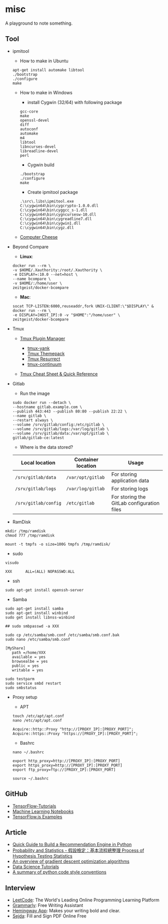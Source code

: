 # misc

A playground to note something.

## Tool
* ipmitool

    - How to make in Ubuntu

    ```
    apt-get install automake libtool
    ./bootstrap
    ./configure
    make
    ```

    - How to make in Windows
      
        - install Cygwin (32/64) with following package

        ```
        gcc-core
        make
        openssl-devel
        diff
        autoconf
        automake
        m4
        libtool
        libncurses-devel
        libreadline-devel
        perl
        ```

        - Cygwin build

        ```
        ./bootstrap
        ./configure
        make
        ```

        - Create ipmitool package
        
        ```
        .\src\.libs\ipmitool.exe
        C:\cygwin64\bin\cygcrypto-1.0.0.dll
        C:\cygwin64\bin\cyggcc_s-1.dll
        C:\cygwin64\bin\cygncursesw-10.dll
        C:\cygwin64\bin\cygreadline7.dll
        C:\cygwin64\bin\cygwin1.dll
        C:\cygwin64\bin\cygz.dll
        ```
        
    - [Computer Cheese](https://computercheese.blogspot.com/)

* Beyond Compare

    - __Linux__:
    
    ```
    docker run --rm \
    -v $HOME/.Xauthority:/root/.Xauthority \
    -e DISPLAY=:10.0 --net=host \
    --name bcompare \
    -v $HOME/:/home/user \
    zeitgeist/docker-bcompare
    ```

    - __Mac__:
    
    ```
    socat TCP-LISTEN:6000,reuseaddr,fork UNIX-CLIENT:\"$DISPLAY\" &
    docker run --rm \
    -e DISPLAY=[HOST_IP]:0 -v "$HOME":"/home/user" \
    zeitgeist/docker-bcompare
    ```

* Tmux

    - [Tmux Plugin Manager](https://github.com/tmux-plugins/tpm)

        - [tmux-yank](https://github.com/tmux-plugins/tmux-yank)
        - [Tmux Themepack](https://github.com/jimeh/tmux-themepack)
        - [Tmux Resurrect](https://github.com/tmux-plugins/tmux-resurrect)
        - [tmux-continuum](https://github.com/tmux-plugins/tmux-continuum)

    - [Tmux Cheat Sheet & Quick Reference](https://tmuxcheatsheet.com/)

* Gitlab

    - Run the image

    ```
    sudo docker run --detach \
	--hostname gitlab.example.com \
	--publish 443:443 --publish 80:80 --publish 22:22 \
	--name gitlab \
	--restart always \
	--volume /srv/gitlab/config:/etc/gitlab \
	--volume /srv/gitlab/logs:/var/log/gitlab \
	--volume /srv/gitlab/data:/var/opt/gitlab \
	gitlab/gitlab-ce:latest
    ```

    - Where is the data stored?

    | Local location       | Container location | Usage                                      |
    |----------------------|--------------------|--------------------------------------------|
    | `/srv/gitlab/data`   | `/var/opt/gitlab`  | For storing application data               |
    | `/srv/gitlab/logs`   | `/var/log/gitlab`  | For storing logs                           |
    | `/srv/gitlab/config` | `/etc/gitlab`      | For storing the GitLab configuration files |

* RamDisk

```
mkdir /tmp/ramdisk
chmod 777 /tmp/ramdisk

mount -t tmpfs -o size=100G tmpfs /tmp/ramdisk/
```

* sudo

```
visudo

XXX      ALL=(ALL) NOPASSWD:ALL
```

* ssh

```
sudo apt-get install openssh-server
```

* Samba

```
sudo apt-get install samba
sudo apt-get install winbind
sudo get install libnss-winbind

## sudo smbpasswd -a XXX

sudo cp /etc/samba/smb.conf /etc/samba/smb.conf.bak
sudo nano /etc/samba/smb.conf

[MyShare]
   path =/home/XXX
   available = yes
   browsealbe = yes
   public = yes
   writable = yes

sudo testparm
sudo service smbd restart
sudo smbstatus
```

* Proxy setup

    - APT

    ```
    touch /etc/apt/apt.conf
    nano /etc/apt/apt.conf

    Acquire::http::Proxy "http://[PROXY_IP]:[PROXY_PORT]";
    Acquire::https::Proxy "https://[PROXY_IP]:[PROXY_PORT]";
    ```

    * Bashrc

    ```
    nano ~/.bashrc

    export http_proxy=http://[PROXY_IP]:[PROXY_PORT]
    export https_proxy=http://[PROXY_IP]:[PROXY_PORT]
    export ftp_proxy=ftp://[PROXY_IP]:[PROXY_PORT]
    
    source ~/.bashrc
    ```


## GitHub
- [TensorFlow-Tutorials](https://github.com/Hvass-Labs/TensorFlow-Tutorials)
- [Machine Learning Notebooks](https://github.com/ageron/handson-ml)
- [TensorFlow.js Examples](https://github.com/tensorflow/tfjs-examples)

## Article
- [Quick Guide to Build a Recommendation Engine in Python](https://www.analyticsvidhya.com/blog/2016/06/quick-guide-build-recommendation-engine-python/)
- [Probability and Statistics - 假設檢定：基本流程總整理 Process of Hypothesis Testing Statistics](http://mropengate.blogspot.com/2015/03/hypothesis-testing-p-value.html)
- [An overview of gradient descent optimization algorithms](http://ruder.io/optimizing-gradient-descent/)
- [Data Science Tutorials](https://www.topcoder.com/community/data-science/data-science-tutorials/)
- [A summary of python code style conventions](https://development.robinwinslow.uk/2014/01/05/summary-of-python-code-style-conventions/)

## Interview
- [LeetCode](https://leetcode.com/): The World's Leading Online Programming Learning Platform
- [Grammarly](https://www.grammarly.com/): Free Writing Assistant
- [Hemingway App](http://www.hemingwayapp.com/): Makes your writing bold and clear.
- [Sejda](https://www.sejda.com/sign-pdf): Fill and Sign PDF Online Free